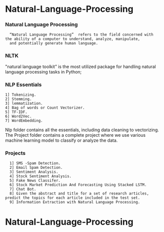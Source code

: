 # Natural-Language-Processing

### Natural Language Processing
      “Natural Language Processing”  refers to the field concerned with the ability of a computer to understand, analyze, manipulate,
      and potentially generate human language.
      
      
### NLTK
"natural language toolkit” is the most utilized package for handling natural language processing tasks in Python; 

### NLP Essentials

    1] Tokenizing.
    2] Stemming.
    3] lemmatization.
    4] Bag of words or Count Vectorizer.
    5] TF-IDF.
    6] Word2Vec.
    7] WordEmbedding.
    
    
Nlp folder contains all the essentials, including data cleaning to vectorizing.
The Project folder contains a complete project where we use various machine learning model to classify or analyze the data.

### Projects

      1] SMS -Spam Detection.
      2] Email Spam Detection.
      3] Sentiment Analysis.
      4] Stock Sentiment Analysis.
      5] Fake News Classifer.
      6] Stock Market Prediction And Forecasting Using Stacked LSTM.
      7] Chat Bot.
      8] Given the abstract and title for a set of research articles, predict the topics for each article included in the test set.
      9] Information Extraction with Natural Language Processing.

     
# Natural-Language-Processing
